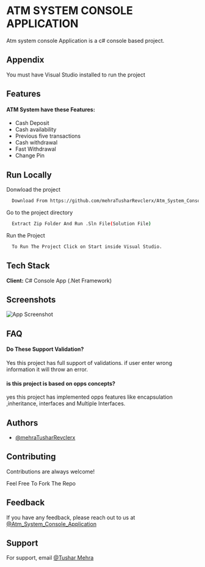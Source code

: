 # 
# ATM SYSTEM CONSOLE APPLICATION

Atm system console Application is a c# console based project.



## Appendix

You must have Visual Studio installed to run the project


## Features
#### ATM System have these Features:
- Cash Deposit
- Cash availability
- Previous five transactions
- Cash withdrawal
- Fast Withdrawal
- Change Pin



## Run Locally

Donwload the project

```bash
  Download From https://github.com/mehraTusharRevclerx/Atm_System_Console_Application
```

Go to the project directory

```bash
  Extract Zip Folder And Run .Sln File(Solution File)
```

Run the Project 

```bash
  To Run The Project Click on Start inside Visual Studio.
```


## Tech Stack

**Client:** C# Console App (.Net Framework)


## Screenshots

![App Screenshot](https://raw.githubusercontent.com/mehraTusharRevclerx/Atm_System_Console_Application/master/Screenshort/SS-console.png)


## FAQ

#### Do These Support Validation?

Yes this project has full support of validations. if user enter wrong information it will throw an error.

#### is this project is based on opps concepts?

yes this project has implemented opps features like encapsulation ,inheritance, interfaces and Multiple Interfaces.



## Authors

- [@mehraTusharRevclerx](https://github.com/mehraTusharRevclerx)


## Contributing

Contributions are always welcome!

Feel Free To Fork The Repo


## Feedback

If you have any feedback, please reach out to us at [@Atm_System_Console_Application](https://github.com/mehraTusharRevclerx/Atm_System_Console_Application)


## Support

For support, email [@Tushar Mehra](tushar78628@gmail.com)

